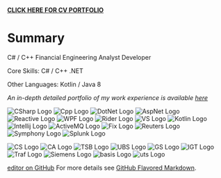 **[CLICK HERE FOR CV PORTFOLIO](https://bleunguts.github.io/bleunguts/portfolio)** 
# Summary

C# / C++ Financial Engineering Analyst Developer 

Core Skills: C# / C++ .NET

Other Languages: Kotlin / Java 8

*An in-depth detailed portfolio of my work experience is available* *[here](https://bleunguts.github.io/bleunguts/portfolio)*

![CSharp Logo](https://bleunguts.github.io/bleunguts/images/tech/CSharp.PNG)
![Cpp Logo](https://bleunguts.github.io/bleunguts/images/tech/CppLogo.PNG)
![DotNet Logo](https://bleunguts.github.io/bleunguts/images/tech/DotNetCoreLogo.PNG)
![AspNet Logo](https://bleunguts.github.io/bleunguts/images/tech/AspNetLogo.PNG)
![Reactive Logo](https://bleunguts.github.io/bleunguts/images/tech/ReactiveLogo.PNG)
![WPF Logo](https://bleunguts.github.io/bleunguts/images/tech/WPFLogo.PNG)
![Rider Logo](https://bleunguts.github.io/bleunguts/images/tech/RiderLogo.PNG)
![VS Logo](https://bleunguts.github.io/bleunguts/images/tech/VsLogo.PNG)
![Kotlin Logo](https://bleunguts.github.io/bleunguts/images/tech/kotlinlogo.PNG)
![Intellij Logo](https://bleunguts.github.io/bleunguts/images/tech/IntellijLogo.PNG)
![ActiveMQ Logo](https://bleunguts.github.io/bleunguts/images/tech/ActiveMQLogo.PNG)
![Fix Logo](https://bleunguts.github.io/bleunguts/images/tech/FixLogo.PNG)
![Reuters Logo](https://bleunguts.github.io/bleunguts/images/tech/ReutuersLogo.PNG)
![Symphony Logo](https://bleunguts.github.io/bleunguts/images/tech/SymphonyLogo.PNG)
![Splunk Logo](https://bleunguts.github.io/bleunguts/images/tech/splunklogo.PNG)

![CS Logo](https://bleunguts.github.io/bleunguts/images/CSlogo.PNG) 
![CA Logo](https://bleunguts.github.io/bleunguts/images/CreditAgricolelogo.PNG)
![TSB Logo](https://bleunguts.github.io/bleunguts/images/lloydslogo.PNG)
![UBS Logo](https://bleunguts.github.io/bleunguts/images/UBSlogo.PNG)
![GS Logo](https://bleunguts.github.io/bleunguts/images/GSlogo.PNG)
![IGT Logo](https://bleunguts.github.io/bleunguts/images/IGTLogo.PNG)
![Traf Logo](https://bleunguts.github.io/bleunguts/images/trafiguralogo.PNG)
![Siemens Logo](https://bleunguts.github.io/bleunguts/images/siemens-logo-4.png)
![basis Logo](https://bleunguts.github.io/bleunguts/images/BasisDesignLogo.PNG)
![uts Logo](https://bleunguts.github.io/bleunguts/images/UTSLogo.PNG)

[editor on GitHub](https://github.com/bleunguts/bleunguts/edit/gh-pages/index.md)
For more details see [GitHub Flavored Markdown](https://guides.github.com/features/mastering-markdown/).
